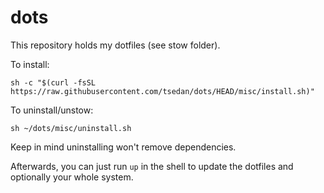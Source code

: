 # dots

This repository holds my dotfiles (see stow folder).

To install:
```shell
sh -c "$(curl -fsSL https://raw.githubusercontent.com/tsedan/dots/HEAD/misc/install.sh)"
```

To uninstall/unstow:
```shell
sh ~/dots/misc/uninstall.sh
```
Keep in mind uninstalling won't remove dependencies.

Afterwards, you can just run `up` in the shell to update the dotfiles and optionally your whole system.
